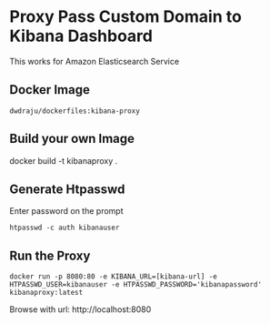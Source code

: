 # Proxy Pass Custom Domain to Kibana Dashboard

This works for Amazon Elasticsearch Service

## Docker Image
`dwdraju/dockerfiles:kibana-proxy`

## Build your own Image
docker build -t kibanaproxy .

## Generate Htpasswd
Enter password on the prompt

```
htpasswd -c auth kibanauser
```

## Run the Proxy
```
docker run -p 8080:80 -e KIBANA_URL=[kibana-url] -e HTPASSWD_USER=kibanauser -e HTPASSWD_PASSWORD='kibanapassword' kibanaproxy:latest
```

Browse with url: http://localhost:8080
